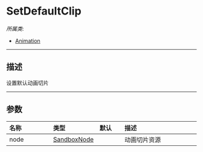 # SetDefaultClip

*所属类*:
* [Animation](/Api/Classes/Animation/Animation.md)
------------------------------------------------------------------------------------------
## 描述

设置默认动画切片

------------------------------------------------------------------------------------------
## 参数

|<div style="width:100px">名称</div>|<div style="width:100px">类型</div>|<div style="width:50px">默认</div>|<div style="width:350px">描述</div>|
|:---|:---|:---|:---|
|node|[SandboxNode](/Api/Classes/Base/SandboxNode.md)||动画切片资源|
